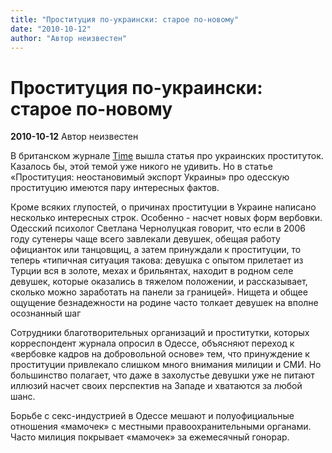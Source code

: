 ```yaml
---
title: "Проституция по-украински: старое по-новому"
date: "2010-10-12"
author: "Автор неизвестен"
---
```


# Проституция по-украински: старое по-новому

**2010-10-12** Автор неизвестен

В британском журнале [Time](http://www.time.com/time/world/article/0,8599,2022987,00.html) вышла статья про украинских проституток. Казалось бы, этой темой уже никого не удивить. Но в статье «Проституция: неостановимый экспорт Украины» про одесскую проституцию имеются пару интересных фактов.

Кроме всяких глупостей, о причинах проституции в Украине написано несколько интересных строк. Особенно - насчет новых форм вербовки. Одесский психолог Светлана Чернолуцкая говорит, что если в 2006 году сутенеры чаще всего завлекали девушек, обещая работу официанток или танцовщиц, а затем принуждали к проституции, то теперь «типичная ситуация такова: девушка с опытом прилетает из Турции вся в золоте, мехах и брильянтах, находит в родном селе девушек, которые оказались в тяжелом положении, и рассказывает, сколько можно заработать на панели за границей». Нищета и общее ощущение безнадежности на родине часто толкает девушек на вполне осознанный шаг

Сотрудники благотворительных организаций и проститутки, которых корреспондент журнала опросил в Одессе, объясняют переход к «вербовке кадров на добровольной основе» тем, что принуждение к проституции привлекало слишком много внимания милиции и СМИ. Но большинство полагает, что даже в захолустье девушки уже не питают иллюзий насчет своих перспектив на Западе и хватаются за любой шанс.

Борьбе с секс-индустрией в Одессе мешают и полуофициальные отношения «мамочек» с местными правоохранительными органами. Часто милиция покрывает «мамочек» за ежемесячный гонорар.